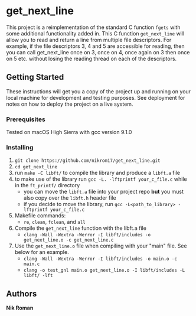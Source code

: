 # get_next_line

This project is a reimplementation of the standard C function `fgets` with some additional functionality added in. This C function `get_next_line` will allow you to read and return a line from multiple file descriptors. For example, if the file descriptors 3, 4 and 5 are accessible for reading, then you can call get_next_line once on 3, once on 4, once again on 3 then once on 5 etc. without losing the reading thread on each of the descriptors.

## Getting Started

These instructions will get you a copy of the project up and running on your local machine for development and testing purposes. See deployment for notes on how to deploy the project on a live system.

### Prerequisites

Tested on macOS High Sierra with gcc version 9.1.0

### Installing

1. `git clone https://github.com/nikrom17/get_next_line.git`
2. `cd get_next_line`
3. run `make -C libft/` to compile the library and produce a `libft.a` file
4. to make use of the library run `gcc -L. -lftprintf your_c_file.c` while in the `ft_printf/` directory
	* you can move the `libft.a` file into your project repo **but** you must also copy over the `libft.h` header file
	* if you decide to move the library, run `gcc -L<path_to_library> -lftprintf your_c_file.c`
5. Makefile commands:
	* `re`, `clean`, `fclean`, and `all`
6. Compile the `get_next_line` function with the libft.a file
    * `clang -Wall -Wextra -Werror -I libft/includes -o get_next_line.o -c get_next_line.c`
7. Use the `get_next_line.o` file when compiling with your "main" file. See below for an example.
    * `clang -Wall -Wextra -Werror -I libft/includes -o main.o -c main.c`
    * `clang -o test_gnl main.o get_next_line.o -I libft/includes -L libft/ -lft`

## Authors

**Nik Roman**
